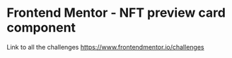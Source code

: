 # Frontend Mentor - NFT preview card component

Link to all the challenges
https://www.frontendmentor.io/challenges
